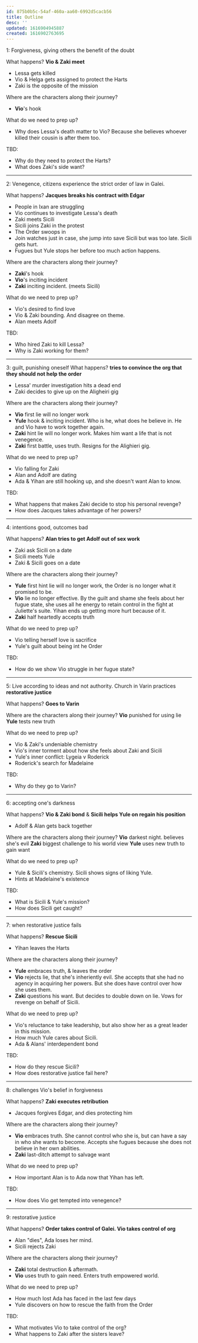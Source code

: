 ```yaml
---
id: 875b0b5c-54af-460a-aa60-6992d5cacb56
title: Outline
desc: ''
updated: 1616904945887
created: 1616902763695
---
```


1: Forgiveness, giving others the benefit of the doubt

What happens? **Vio & Zaki meet**
- Lessa gets killed
- Vio & Helga gets assigned to protect the Harts
- Zaki is the opposite of the mission

Where are the characters along their journey?
- **Vio**'s hook

What do we need to prep up?
- Why does Lessa's death matter to Vio? Because she believes whoever killed their cousin is after them too.

TBD:
- Why do they need to protect the Harts?
- What does Zaki's side want?

---

2: Venegence, citizens experience the strict order of law in Galei.

What happens? **Jacques breaks his contract with Edgar**
- People in Ixan are struggling
- Vio continues to investigate Lessa's death
- Zaki meets Sicili
- Sicili joins Zaki in the protest
- The Order swoops in
- Join watches just in case, she jump into save Sicili but was too late. Sicili gets hurt.
- Fugues but Yule stops her before too much action happens.

Where are the characters along their journey?
- **Zaki**'s hook
- **Vio**'s inciting incident
- **Zaki** inciting incident. (meets Sicili)

What do we need to prep up?
- Vio's desired to find love
- Vio & Zaki bounding. And disagree on theme.
- Alan meets Adolf

TBD:
- Who hired Zaki to kill Lessa?
- Why is Zaki working for them?

---

3: guilt, punishing oneself
What happens? **tries to convince the org that they should not help the order**
- Lessa' murder investigation hits a dead end
- Zaki decides to give up on the Aligheiri gig

Where are the characters along their journey?
- **Vio** first lie will no longer work
- **Yule** hook & inciting incident. Who is he, what does he believe in. He and Vio have to work together again.
- **Zaki** hint lie will no longer work. Makes him want a life that is not venegence.
- **Zaki** first battle, uses truth. Resigns for the Alighieri gig.

What do we need to prep up?
- Vio falling for Zaki
- Alan and Adolf are dating
- Ada & Yihan are still hooking up, and she doesn't want Alan to know.

TBD:
- What happens that makes Zaki decide to stop his personal revenge?
- How does Jacques takes advantage of her powers?

---

4: intentions good, outcomes bad

What happens? **Alan tries to get Adolf out of sex work**
- Zaki ask Sicili on a date
- Sicili meets Yule
- Zaki & Sicili goes on a date

Where are the characters along their journey?
- **Yule** first hint lie will no longer work, the Order is no longer what it promised to be.
- **Vio** lie no longer effective. By the guilt and shame she feels about her fugue state, she uses all he energy to retain control in the fight at Juliette's suite. Yihan ends up getting more hurt because of it.
- **Zaki** half heartedly accepts truth

What do we need to prep up?
- Vio telling herself love is sacrifice
- Yule's guilt about being int he Order

TBD:
- How do we show Vio struggle in her fugue state?

---

5: Live according to ideas and not authority. Church in Varin practices **restorative justice**

What happens? **Goes to Varin**

Where are the characters along their journey?
**Vio** punished for using lie
**Yule** tests new truth

What do we need to prep up?
- Vio & Zaki's undeniable chemistry
- Vio's inner torment about how she feels about Zaki and Sicili
- Yule's inner conflict: Lygeia v Roderick 
- Roderick's search for Madelaine

TBD:
- Why do they go to Varin?

---

6: accepting one's darkness

What happens? **Vio & Zaki bond** & **Sicili helps Yule on regain his position**
- Adolf & Alan gets back together

Where are the characters along their journey?
**Vio** darkest night. believes she's evil
**Zaki** biggest challenge to his world view
**Yule** uses new truth to gain want

What do we need to prep up?
- Yule & Sicili's chemistry. Sicili shows signs of liking Yule.
- Hints at Madelaine's existence

TBD:
- What is Sicili & Yule's mission?
- How does Sicili get caught?

---

7: when restorative justice fails

What happens? **Rescue Sicili**
- Yihan leaves the Harts

Where are the characters along their journey?
- **Yule** embraces truth, & leaves the order
- **Vio** rejects lie, that she's inheriently evil. She accepts that she had no agency in acquiring her powers. But she does have control over how she uses them. 
- **Zaki** questions his want. But decides to double down on lie. Vows for revenge on behalf of Sicili.

What do we need to prep up?
- Vio's reluctance to take leadership, but also show her as a great leader in this mission.
- How much Yule cares about Sicili.
- Ada &  Alans' interdependent bond

TBD:
- How do they rescue Sicili?
- How does restorative justice fail here?

---

8: challenges Vio's belief in forgiveness

What happens? **Zaki executes retribution**
- Jacques forgives Edgar, and dies protecting him

Where are the characters along their journey?
- **Vio** embraces truth. She cannot control who she is, but can have a say in who she wants to become. Accepts she fugues because she does not believe in her own abilities. 
- **Zaki** last-ditch attempt to salvage want

What do we need to prep up?
- How important Alan is to Ada now that Yihan has left.

TBD:
- How does Vio get tempted into venegence?

---

9: restorative justice

What happens? **Order takes control of Galei. Vio takes control of org**
- Alan "dies", Ada loses her mind.
- Sicili rejects Zaki

Where are the characters along their journey?
- **Zaki** total destruction & aftermath.
- **Vio** uses truth to gain need. Enters truth empowered world.

What do we need to prep up?
- How much lost Ada has faced in the last few days
- Yule discovers on how to rescue the faith from the Order

TBD:
- What motivates Vio to take control of the org?
- What happens to Zaki after the sisters leave?
